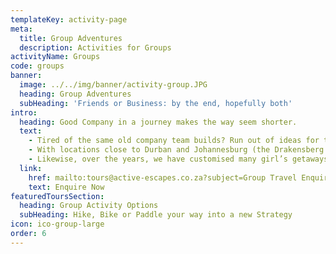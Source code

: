 ```yaml
---
templateKey: activity-page
meta:
  title: Group Adventures
  description: Activities for Groups
activityName: Groups
code: groups
banner:
  image: ../../img/banner/activity-group.JPG
  heading: Group Adventures
  subHeading: 'Friends or Business: by the end, hopefully both'
intro:
  heading: Good Company in a journey makes the way seem shorter.
  text:
    - Tired of the same old company team builds? Run out of ideas for the staff Christmas party?  Or perhaps it’s time for the company’s seniors to brain storm and strategise?  Getting out into a remote and beautiful place is a great way to do this. Avoid the constant distractions of your mobile and everything else that comes with ‘the office’, and let us organise a novel location with fresh air and activity to get the brain cells firing.
    - With locations close to Durban and Johannesburg (the Drakensberg & KZN Midlands), or further afield but more remote  (Kosi Bay, Wild Coast) - Active Escapes can transform your next strategy session into a game-changer.
    - Likewise, over the years, we have customised many girl’s getaways, boys weekends, bulls and hens parties, or just intimate and unique gatherings for friends and families.  Many of our hikes are done by such groups and we have them coming back year-after-year with a new destination request.  Adventures like white water rafting also make for a great team-build or group getaway.
  link:
    href: mailto:tours@active-escapes.co.za?subject=Group Travel Enquiry – Tell Me More
    text: Enquire Now
featuredToursSection:
  heading: Group Activity Options
  subHeading: Hike, Bike or Paddle your way into a new Strategy
icon: ico-group-large
order: 6
---
```

